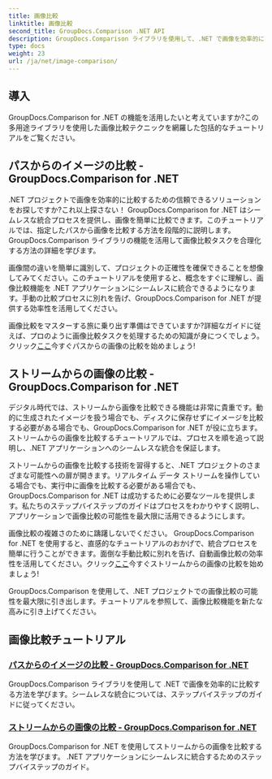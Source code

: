 ```yaml
---
title: 画像比較
linktitle: 画像比較
second_title: GroupDocs.Comparison .NET API
description: GroupDocs.Comparison ライブラリを使用して、.NET で画像を効率的に比較します。パスまたはストリームからのシームレスな統合のためのステップバイステップのチュートリアル。
type: docs
weight: 23
url: /ja/net/image-comparison/
---
```


## 導入

GroupDocs.Comparison for .NET の機能を活用したいと考えていますか?この多用途ライブラリを使用した画像比較テクニックを網羅した包括的なチュートリアルをご覧ください。

## パスからのイメージの比較 - GroupDocs.Comparison for .NET

.NET プロジェクトで画像を効率的に比較するための信頼できるソリューションをお探しですか?これ以上探さない！ GroupDocs.Comparison for .NET はシームレスな統合プロセスを提供し、画像を簡単に比較できます。このチュートリアルでは、指定したパスから画像を比較する方法を段階的に説明します。 GroupDocs.Comparison ライブラリの機能を活用して画像比較タスクを合理化する方法の詳細を学びます。

画像間の違いを簡単に識別して、プロジェクトの正確性を確保できることを想像してみてください。このチュートリアルを使用すると、概念をすぐに理解し、画像比較機能を .NET アプリケーションにシームレスに統合できるようになります。手動の比較プロセスに別れを告げ、GroupDocs.Comparison for .NET が提供する効率性を活用してください。

画像比較をマスターする旅に乗り出す準備はできていますか?詳細なガイドに従えば、プロのように画像比較タスクを処理するための知識が身につくでしょう。クリック[ここ](./compare-images-from-path/)今すぐパスからの画像の比較を始めましょう!

## ストリームからの画像の比較 - GroupDocs.Comparison for .NET

デジタル時代では、ストリームから画像を比較できる機能は非常に貴重です。動的に生成されたイメージを扱う場合でも、ディスクに保存せずにイメージを比較する必要がある場合でも、GroupDocs.Comparison for .NET が役に立ちます。ストリームからの画像を比較するチュートリアルでは、プロセスを順を追って説明し、.NET アプリケーションへのシームレスな統合を保証します。

ストリームからの画像を比較する技術を習得すると、.NET プロジェクトのさまざまな可能性への扉が開きます。リアルタイム データ ストリームを操作している場合でも、実行中に画像を比較する必要がある場合でも、GroupDocs.Comparison for .NET は成功するために必要なツールを提供します。私たちのステップバイステップのガイドはプロセスをわかりやすく説明し、アプリケーションで画像比較の可能性を最大限に活用できるようにします。

画像比較の複雑さのために躊躇しないでください。 GroupDocs.Comparison for .NET を使用すると、直感的なチュートリアルのおかげで、統合プロセスを簡単に行うことができます。面倒な手動比較に別れを告げ、自動画像比較の効率性を活用してください。クリック[ここ](./compare-images-from-stream/)今すぐストリームからの画像の比較を始めましょう!

GroupDocs.Comparison を使用して、.NET プロジェクトでの画像比較の可能性を最大限に引き出します。チュートリアルを参照して、画像比較機能を新たな高みに引き上げてください。
## 画像比較チュートリアル
### [パスからのイメージの比較 - GroupDocs.Comparison for .NET](./compare-images-from-path/)
GroupDocs.Comparison ライブラリを使用して .NET で画像を効率的に比較する方法を学びます。シームレスな統合については、ステップバイステップのガイドに従ってください。
### [ストリームからの画像の比較 - GroupDocs.Comparison for .NET](./compare-images-from-stream/)
GroupDocs.Comparison for .NET を使用してストリームからの画像を比較する方法を学びます。 .NET アプリケーションにシームレスに統合するためのステップバイステップのガイド。